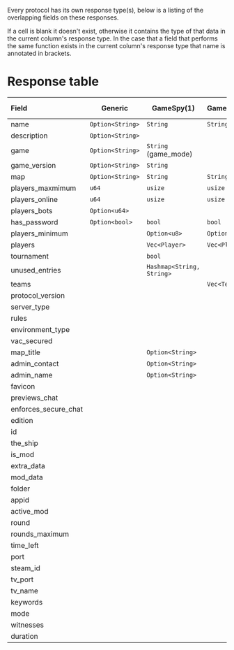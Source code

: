 Every protocol has its own response type(s), below is a listing of the overlapping fields on these responses.

If a cell is blank it doesn't exist, otherwise it contains the type of that data in the current column's response type.
In the case that a field that performs the same function exists in the current column's response type that name is annotated in brackets.

# Response table

| Field                | Generic          | GameSpy(1)                | GameSpy(2)    | GameSpy(3)                | Minecraft(Java)       | Minecraft(Bedrock)             | Valve                            | Quake                     | Proprietary: FFOW | Proprietary: TheShip     |
|:---------------------|------------------|---------------------------|---------------|---------------------------|-----------------------|--------------------------------|----------------------------------|---------------------------|-------------------|--------------------------|
| name                 | `Option<String>` | `String`                  | `String`      | `String`                  |                       | `String`                       | `String`                         | `String`                  | `String`          | `String`                 |
| description          | `Option<String>` |                           |               |                           | `String`              |                                |                                  |                           | `String`          |                          |
| game                 | `Option<String>` | `String` (game_mode)      |               | `String` (game_mode)      |                       | `Option<GameMode>` (game_mode) | `String`                         |                           | `String`          | `String`                 |
| game_version         | `Option<String>` | `String`                  |               | `String`                  | `String`              |                                | `String`                         | `String`                  | `String`          | `String`                 |
| map                  | `Option<String>` | `String`                  | `String`      | `String`                  |                       | `Option<String>`               | `String`                         | `String`                  | `String`          | `String`                 |
| players_maxmimum     | `u64`            | `usize`                   | `usize`       | `usize`                   | `u32`                 | `u32`                          | `u8`                             | `u8`                      | `u8`              | `u8`                     |
| players_online       | `u64`            | `usize`                   | `usize`       | `usize`                   | `u32`                 | `u32`                          | `u8`                             | `u8`                      | `u8`              | `u8`                     |
| players_bots         | `Option<u64>`    |                           |               |                           |                       |                                | `u8`                             |                           |                   | `u8`                     |
| has_password         | `Option<bool>`   | `bool`                    | `bool`        | `bool`                    |                       |                                | `bool`                           |                           | `bool`            | `bool`                   |
| players_minimum      |                  | `Option<u8>`              | `Option<u8>`  | `Option<u8>`              |                       |                                |                                  |                           |                   |                          |
| players              |                  | `Vec<Player>`             | `Vec<Player>` | `Vec<Player>`             | `Option<Vec<Player>>` |                                | `Option<Vec<ServerPlayer>>`      | `Vec<P>`                  |                   | `Vec<TheShipPlayer>`     |
| tournament           |                  | `bool`                    |               | `bool`                    |                       |                                |                                  |                           |                   |                          |
| unused_entries       |                  | `Hashmap<String, String>` |               | `HashMap<String, String>` |                       |                                |                                  | `HashMap<String, String>` |                   |                          |
| teams                |                  |                           | `Vec<Team>`   | `Vec<Team>`               |                       |                                |                                  |                           |                   |                          |
| protocol_version     |                  |                           |               |                           | `i32`                 | `String`                       | `u8`                             |                           | `u8`              | `u8`                     |
| server_type          |                  |                           |               |                           | `Server`              | `Server`                       | `Server`                         |                           |                   | `Server`                 |
| rules                |                  |                           |               |                           |                       |                                | `Option<HashMap<String,String>>` |                           |                   | `HashMap<String,String>` |
| environment_type     |                  |                           |               |                           |                       |                                | `Environment`                    |                           | `Environment`     |                          |
| vac_secured          |                  |                           |               |                           |                       |                                | `bool`                           |                           | `bool`            | `bool`                   |
| map_title            |                  | `Option<String>`          |               |                           |                       |                                |                                  |                           |                   |                          |
| admin_contact        |                  | `Option<String>`          |               |                           |                       |                                |                                  |                           |                   |                          |
| admin_name           |                  | `Option<String>`          |               |                           |                       |                                |                                  |                           |                   |                          |
| favicon              |                  |                           |               |                           | `Option<String>`      |                                |                                  |                           |                   |                          |
| previews_chat        |                  |                           |               |                           | `Option<bool>`        |                                |                                  |                           |                   |                          |
| enforces_secure_chat |                  |                           |               |                           | `Option<bool>`        |                                |                                  |                           |                   |                          |
| edition              |                  |                           |               |                           |                       | `String`                       |                                  |                           |                   |                          |
| id                   |                  |                           |               |                           |                       | `String`                       |                                  |                           |                   |                          |
| the_ship             |                  |                           |               |                           |                       |                                | `Option<TheShip>`                |                           |                   |                          |
| is_mod               |                  |                           |               |                           |                       |                                | `bool`                           |                           |                   |                          |
| extra_data           |                  |                           |               |                           |                       |                                | `Option<ExtraData>`              |                           |                   |                          |
| mod_data             |                  |                           |               |                           |                       |                                | `Option<ModData>`                |                           |                   |                          |
| folder               |                  |                           |               |                           |                       |                                | `String`                         |                           |                   |                          |
| appid                |                  |                           |               |                           |                       |                                | `u32`                            |                           |                   |                          |
| active_mod           |                  |                           |               |                           |                       |                                |                                  |                           | `String`          |                          |
| round                |                  |                           |               |                           |                       |                                |                                  |                           | `u8`              |                          |
| rounds_maximum       |                  |                           |               |                           |                       |                                |                                  |                           | `u8`              |                          |
| time_left            |                  |                           |               |                           |                       |                                |                                  |                           | `u16`             |                          |
| port                 |                  |                           |               |                           |                       |                                |                                  |                           |                   | `Option<u16>`            |
| steam_id             |                  |                           |               |                           |                       |                                |                                  |                           |                   | `Option<u64>`            |
| tv_port              |                  |                           |               |                           |                       |                                |                                  |                           |                   | `Option<u16>`            |
| tv_name              |                  |                           |               |                           |                       |                                |                                  |                           |                   | `Option<String>`         |
| keywords             |                  |                           |               |                           |                       |                                |                                  |                           |                   | `Option<string>`         |
| mode                 |                  |                           |               |                           |                       |                                |                                  |                           |                   | `u8`                     |
| witnesses            |                  |                           |               |                           |                       |                                |                                  |                           |                   | `u8`                     |
| duration             |                  |                           |               |                           |                       |                                |                                  |                           |                   | `u8`                     |
